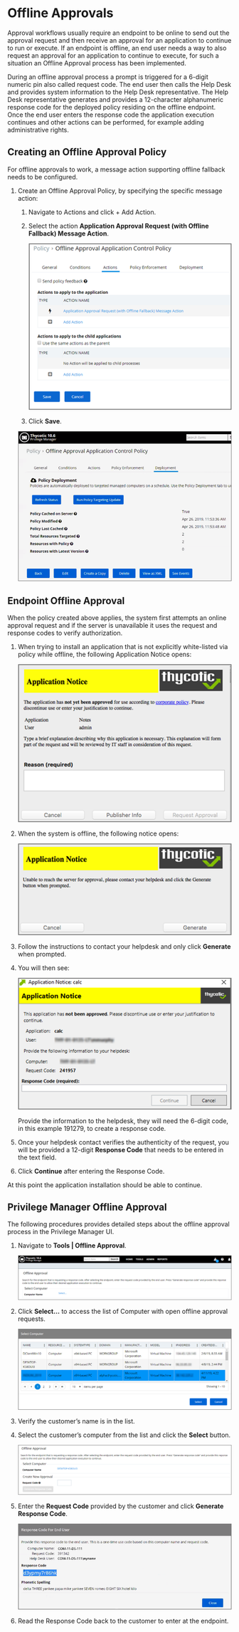 [title]: # (- Offline Approvals)
[tags]: # (workflows)
[priority]: # (4210)
# Offline Approvals

Approval workflows usually require an endpoint to be online to send out the approval request and then receive an approval for an application to continue to run or execute. If an endpoint is offline, an end user needs a way to also request an approval for an application to continue to execute, for such a
situation an Offline Approval process has been implemented.

During an offline approval process a prompt is triggered for a 6-digit numeric pin also called request code. The end user then calls the Help Desk and provides system information to the Help Desk representative. The Help Desk representative generates and provides a 12-character alphanumeric response code for the deployed policy residing on the offline endpoint. Once the end user enters the response code the application execution continues and other actions can be performed, for example adding administrative rights.

## Creating an Offline Approval Policy 

For offline approvals to work, a message action supporting offline fallback
needs to be configured.

1. Create an Offline Approval Policy, by specifying the specific message action:
   1. Navigate to Actions and click + Add Action.
   1. Select the action **Application Approval Request (with Offline Fallback) Message Action**.

      ![Approval Request](images/offline/ad239ed09c26919306ad7cf36797efc7.png)

   1. Click **Save**.

   ![Policy](images/offline/c5cc31cb4367453909ceb2a1c3b30c36.png)

## Endpoint Offline Approval

When the policy created above applies, the system first attempts an online
approval request and if the server is unavailable it uses the request and
response codes to verify authorization.

1. When trying to install an application that is not explicitly white-listed via policy while offline, the following Application Notice opens:

   ![Application Notice Request Reason](images/offline/bda639e5c55ee7bd681db3d358796223.png)

1. When the system is offline, the following notice opens:

   ![Offline notice](images/offline/ec605eb4ec6ea4747b7df540a911ccd7.png)

1. Follow the instructions to contact your helpdesk and only click **Generate** when prompted.
1. You will then see:

   ![Response Code](images/offline/448ebd00ffb4946aa032a5999483ba44.png)

   Provide the information to the helpdesk, they will need the 6-digit code, in this example 191279, to create a response code.

1. Once your helpdesk contact verifies the authenticity of the request, you will be provided a 12-digit **Response Code** that needs to be entered in the text field.
1. Click **Continue** after entering the Response Code.

At this point the application installation should be able to continue.

## Privilege Manager Offline Approval

The following procedures provides detailed steps about the offline approval
process in the Privilege Manager UI.

1. Navigate to **Tools | Offline Approval**.

   ![Offline Approval](images/offline/53d0b79fb98e1a63500df450e3f70c2e.png)

1. Click **Select…** to access the list of Computer with open offline approval requests.

   ![List of computers](images/offline/539da7295007311f8514d6591c02a32d.png)

1. Verify the customer’s name is in the list.
1. Select the customer’s computer from the list and click the **Select** button.

   ![Generate Request Code](images/offline/98119d30a54f6754fbf3178220d6e014.png)

1. Enter the **Request Code** provided by the customer and click **Generate Response Code**.

   ![Response Code](images/offline/c79a25ee630c5d4459cbae5654a12d10.png)

1. Read the Response Code back to the customer to enter at the endpoint.